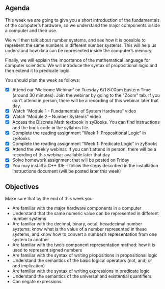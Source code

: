 ## Agenda <br />
This week we are going to give you a short introduction of the fundamentals of the computer’s hardware, so we understand the major components inside a computer and their use. <br />

We will then talk about number systems, and see how it is possible to represent the same numbers in different number systems. This will help us understand how data can be represented inside the computer’s memory. <br />

Finally, we will explain the importance of the mathematical language for computer scientists. We will introduce the syntax of propositional logic and then extend it to predicate logic. <br />
 

You should plan the week as follows: <br />

- [X] Attend our ‘Welcome Webinar’ on Tuesday 6/1 8:00pm Eastern Time (around 30 minutes). Join the webinar by going to the "Zoom" tab. If   you can't attend in person, there will be a recording of this webinar later that day. <br />
- [X] Watch “Module 1 - Fundamentals of System Hardware” video <br />
- [X] Watch “Module 2 – Number Systems” video <br />
- [X] Access the Discrete Math textbook in zyBooks. You can find instructions and the book code in the syllabus file. <br />
- [X] Complete the reading assignment “Week 1: Propositional Logic” in zyBooks <br />
- [X] Complete the reading assignment “Week 1: Predicate Logic” in zyBooks <br />
- [X] Attend the weekly webinar. If you can't attend in person, there will be a recording of this webinar available later that day <br />
- [X] Solve homework assignment that will be posted on Friday <br />
- [X] You may install a C++ IDE – follow the steps described in the installation instructions document (will be posted later this week) <br />
 
## Objectives <br />

Make sure that by the end of this week you: <br />

* Are familiar with the major hardware components in a computer <br />
* Understand that the same numeric value can be represented in different number systems <br />
* Are familiar with the decimal, binary, octal, hexadecimal number systems: know what is the value of a number represented in these  systems, and know how to convert a number’s representation from one system to another <br />
* Are familiar with the two’s component representation method: how it is used to represent signed numbers <br />
* Are familiar with the syntax of writing propositions in propositional logic <br />
* Understand the semantics of the basic logical operators (not, and, or and implication) <br />
* Are familiar with the syntax of writing expressions in predicate logic <br />
* Understand the semantics of the universal and existential quantifiers <br />
* Can negate expressions <br />

